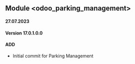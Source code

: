 ## Module <odoo_parking_management>

#### 27.07.2023
#### Version 17.0.1.0.0
#### ADD
- Initial commit for Parking Management
